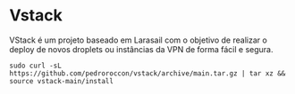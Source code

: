 # Vstack
VStack é um projeto baseado em Larasail com o objetivo de realizar o deploy de novos droplets ou instâncias da VPN de forma fácil e segura.

```
sudo curl -sL https://github.com/pedroroccon/vstack/archive/main.tar.gz | tar xz && source vstack-main/install
```